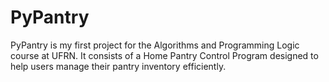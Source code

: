 # PyPantry

PyPantry is my first project for the Algorithms and Programming Logic course at UFRN. It consists of a Home Pantry Control Program designed to help users manage their pantry inventory efficiently.

